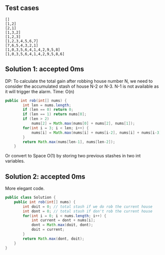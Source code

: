 ## Test cases
```
[]
[1,2]
[2,1]
[1,3,2]
[1,2,3]
[1,2,3,4,5,6,7]
[7,6,5,4,3,2,1]
[1,0,3,5,6,4,1,4,2,9,5,8]
[1,0,3,5,6,4,1,4,2,9,5,8,6]

```

## Solution 1: accepted 0ms

DP: To calculate the total gain after robbing house number N, we need to consider the accumulated stash of house N-2 or N-3. N-1 is not available as it will trigger the alarm. 
Time: O(n)  
```java
public int rob(int[] nums) {
        int len = nums.length;
        if (len == 0) return 0;
        if (len == 1) return nums[0];
        if (len > 2)
            nums[2] = Math.max(nums[0] + nums[2], nums[1]);
        for(int i = 3; i < len; i++) {
            nums[i] = Math.max(nums[i] + nums[i-2], nums[i] + nums[i-3]);
        }
        return Math.max(nums[len-1], nums[len-2]);
    }
```
Or convert to Space O(1) by storing two previous stashes in two int variables.  


## Solution 2: accepted 0ms
More elegant code.  
```java
public class Solution {
    public int rob(int[] nums) {
        int doit = 0; // total stash if we do rob the current house
        int dont = 0; // total stash if don't rob the current house
        for(int i = 0; i < nums.length; i++) {
            int current = dont + nums[i];
            dont = Math.max(doit, dont);
            doit = current;
        }
        return Math.max(dont, doit);
    }
}
```
